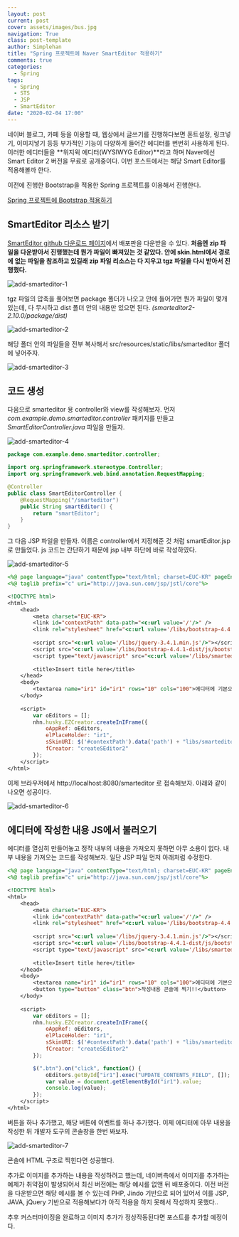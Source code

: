 ```yaml
---
layout: post
current: post
cover: assets/images/bus.jpg
navigation: True
class: post-template
author: Simplehan
title: "Spring 프로젝트에 Naver SmartEditor 적용하기"
comments: true
categories:
  - Spring
tags:
  - Spring
  - STS
  - JSP
  - SmartEditor
date: "2020-02-04 17:00"
---
```


네이버 블로그, 카페 등을 이용할 때, 웹상에서 글쓰기를 진행하다보면 폰트설정, 링크넣기, 이미지넣기 등등 부가적인 기능이 다양하게 들어간 에디터를 번번히 사용하게 된다. 이러한 에디터들을 **위지윅 에디터(WYSIWYG Editor)**라고 하며 Naver에선 Smart Editor 2 버전을 무료로 공개중이다. 이번 포스트에서는 해당 Smart Editor를 적용해볼까 한다.



이전에 진행한 Bootstrap을 적용한 Spring 프로젝트를 이용해서 진행한다.

[Spring 프로젝트에 Bootstrap 적용하기](/spring/add-bootstrap)





## SmartEditor 리소스 받기

[SmartEditor github 다운로드 페이지](https://github.com/naver/smarteditor2/releases)에서 배포판을 다운받을 수 있다. **처음엔 zip 파일을 다운받아서 진행했는데 뭔가 파일이 빠져있는 것 같았다. 안에 skin.html에서 경로에 없는 파일을 참조하고 있길래 zip 파일 리소스는 다 지우고 tgz 파일을 다시 받아서 진행했다.**

![add-smarteditor-1](\assets\images\add-smarteditor\add-smarteditor-1.JPG)





tgz 파일의 압축을 풀어보면 package 폴더가 나오고 안에 들어가면 뭔가 파일이 몇개 있는데, 다 무시하고 dist 폴더 안의 내용만 있으면 된다. *(smarteditor2-2.10.0/package/dist)*

![add-smarteditor-2](\assets\images\add-smarteditor\add-smarteditor-2.JPG)





해당 폴더 안의 파일들을 전부 복사해서 src/resources/static/libs/smarteditor 폴더에 넣어주자.

![add-smarteditor-3](\assets\images\add-smarteditor\add-smarteditor-3.JPG)





## 코드 생성

다음으로 smarteditor 용 controller와 view를 작성해보자. 먼저 *com.example.demo.smarteditor.controller* 패키지를 만들고 *SmartEditorController.java* 파일을 만들자.

![add-smarteditor-4](\assets\images\add-smarteditor\add-smarteditor-4.JPG)

```java
package com.example.demo.smarteditor.controller;

import org.springframework.stereotype.Controller;
import org.springframework.web.bind.annotation.RequestMapping;

@Controller
public class SmartEditorController {
	@RequestMapping("/smarteditor")
	public String smartEditor() {
		return "smartEditor";
	}
}
```





그 다음 JSP 파일을 만들자. 이름은 controller에서 지정해준 것 처럼 smartEditor.jsp로 만들었다. js 코드는 간단하기 때문에 jsp 내부 하단에 바로 작성하였다.

![add-smarteditor-5](\assets\images\add-smarteditor\add-smarteditor-5.JPG)

```jsp
<%@ page language="java" contentType="text/html; charset=EUC-KR" pageEncoding="EUC-KR"%>
<%@ taglib prefix="c" uri="http://java.sun.com/jsp/jstl/core"%>

<!DOCTYPE html>
<html>
	<head>
		<meta charset="EUC-KR">
		<link id="contextPath" data-path="<c:url value='/'/>" />
		<link rel="stylesheet" href="<c:url value='/libs/bootstrap-4.4.1-dist/css/bootstrap.min.css'/>">
		
		<script src="<c:url value='/libs/jquery-3.4.1.min.js'/>"></script>
		<script src="<c:url value='/libs/bootstrap-4.4.1-dist/js/bootstrap.min.js'/>"></script>
		<script type="text/javascript" src="<c:url value='/libs/smarteditor/js/service/HuskyEZCreator.js'/>" charset="utf-8"></script>
		
		<title>Insert title here</title>
	</head>
	<body>
		<textarea name="ir1" id="ir1" rows="10" cols="100">에디터에 기본으로 삽입할 글(수정 모드)이 없다면 이 value 값을 지정하지 않으시면 됩니다.</textarea>
	</body>
	
	<script>
		var oEditors = [];
		nhn.husky.EZCreator.createInIFrame({
			oAppRef: oEditors,
			elPlaceHolder: "ir1",
			sSkinURI: $('#contextPath').data('path') + "libs/smarteditor/SmartEditor2Skin.html",
			fCreator: "createSEditor2"
		});
	</script>
</html>
```





이제 브라우저에서 http://localhost:8080/smarteditor 로 접속해보자. 아래와 같이 나오면 성공이다.

![add-smarteditor-6](\assets\images\add-smarteditor\add-smarteditor-6.JPG)





## 에디터에 작성한 내용 JS에서 불러오기

에디터를 열심히 만들어놓고 정작 내부의 내용을 가져오지 못하면 아무 소용이 없다. 내부 내용을 가져오는 코드를 작성해보자. 일단 JSP 파일 먼저 아래처럼 수정한다.

```jsp
<%@ page language="java" contentType="text/html; charset=EUC-KR" pageEncoding="EUC-KR"%>
<%@ taglib prefix="c" uri="http://java.sun.com/jsp/jstl/core"%>

<!DOCTYPE html>
<html>
	<head>
		<meta charset="EUC-KR">
		<link id="contextPath" data-path="<c:url value='/'/>" />
		<link rel="stylesheet" href="<c:url value='/libs/bootstrap-4.4.1-dist/css/bootstrap.min.css'/>">
		
		<script src="<c:url value='/libs/jquery-3.4.1.min.js'/>"></script>
		<script src="<c:url value='/libs/bootstrap-4.4.1-dist/js/bootstrap.min.js'/>"></script>
		<script type="text/javascript" src="<c:url value='/libs/smarteditor/js/service/HuskyEZCreator.js'/>" charset="utf-8"></script>
		
		<title>Insert title here</title>
	</head>
	<body>
		<textarea name="ir1" id="ir1" rows="10" cols="100">에디터에 기본으로 삽입할 글(수정 모드)이 없다면 이 value 값을 지정하지 않으시면 됩니다.</textarea>
		<button type="button" class="btn">작성내용 콘솔에 찍기!!</button>
	</body>
	
	<script>
		var oEditors = [];
		nhn.husky.EZCreator.createInIFrame({
			oAppRef: oEditors,
			elPlaceHolder: "ir1",
			sSkinURI: $('#contextPath').data('path') + "libs/smarteditor/SmartEditor2Skin.html",
			fCreator: "createSEditor2"
		});

		$(".btn").on("click", function() {
			oEditors.getById["ir1"].exec("UPDATE_CONTENTS_FIELD", []);
			var value = document.getElementById("ir1").value;
			console.log(value);
		});
	</script>
</html>
```





버튼을 하나 추가했고, 해당 버튼에 이벤트를 하나 추가했다. 이제 에디터에 아무 내용을 작성한 뒤 개발자 도구의 콘솔창을 한번 봐보자.

![add-smarteditor-7](\assets\images\add-smarteditor\add-smarteditor-7.JPG)

콘솔에 HTML 구조로 찍힌다면 성공했다.

추가로 이미지를 추가하는 내용을 작성하려고 했는데, 네이버측에서 이미지를 추가하는 예제가 취약점이 발생되어서 최신 버전에는 해당 예시를 없앤 뒤 배포중이다. 이전 버전을 다운받으면 해당 예시를 볼 수 있는데 PHP, Jindo 기반으로 되어 있어서 이를 JSP, JAVA, jQuery 기반으로 적용해보다가 아직 적용을 하지 못해서 작성하지 못했다..

추후 커스터마이징을 완료하고 이미지 추가가 정상작동된다면 포스트를 추가할 예정이다.